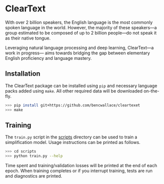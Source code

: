 # ClearText

With over 2 billion speakers, the English language is the most commonly spoken language in the world.
However, the majority of these speakers&mdash;a group estimated to be composed of up to 2 billion
people&mdash;do not speak it as their native tongue.

Leveraging natural language processing and deep learning, ClearText&mdash;a work in progress&mdash;
aims towards bridging the gap between elementary English proficiency and language mastery.

## Installation

The ClearText package can be installed using `pip` and necessary language packs added using `make`.
All other required data will be downloaded on-the-fly.

```bash
>>> pip install git+https://github.com/bencwallace/cleartexet
>>> make
```

## Training

The `train.py` script in the [scripts](https://github.com/bencwallace/cleartext/tree/master/scripts)
directory can be used to train a simplification model. Usage instructions can be printed as follows.

```bash
>>> cd scripts
>>> python train.py --help 
```

Time spent and training/validation losses will be printed at the end of each epoch. When training
completes or if you interrupt training, tests are run and diagnostics are printed.  
